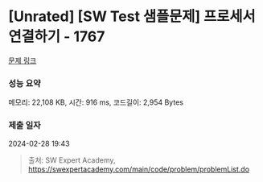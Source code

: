 # [Unrated] [SW Test 샘플문제] 프로세서 연결하기 - 1767 

[문제 링크](https://swexpertacademy.com/main/code/problem/problemDetail.do?contestProbId=AV4suNtaXFEDFAUf) 

### 성능 요약

메모리: 22,108 KB, 시간: 916 ms, 코드길이: 2,954 Bytes

### 제출 일자

2024-02-28 19:43



> 출처: SW Expert Academy, https://swexpertacademy.com/main/code/problem/problemList.do